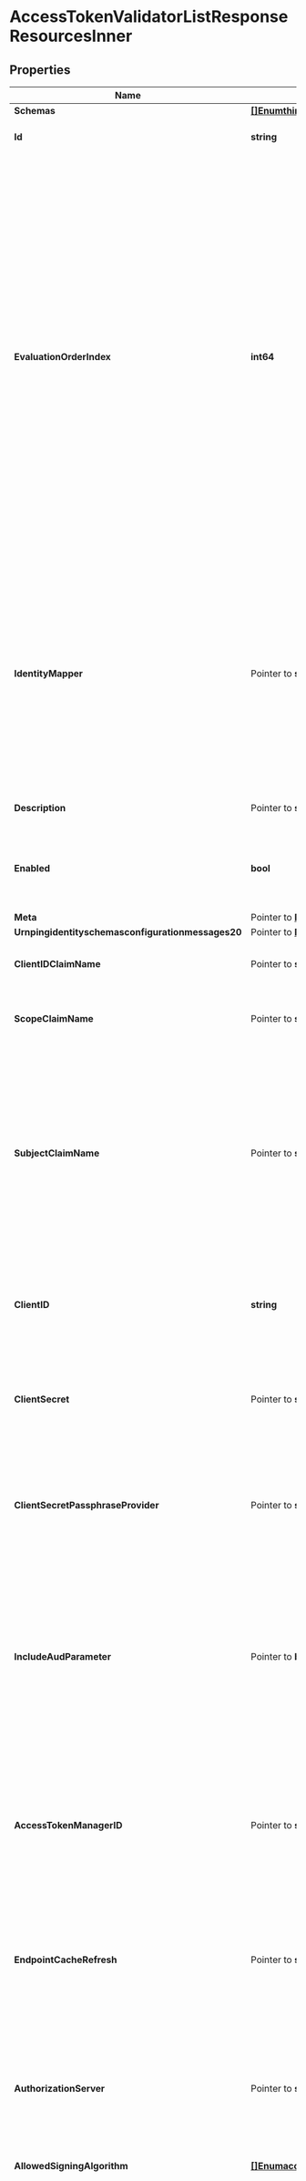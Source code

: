 # AccessTokenValidatorListResponseResourcesInner

## Properties

Name | Type | Description | Notes
------------ | ------------- | ------------- | -------------
**Schemas** | [**[]EnumthirdPartyAccessTokenValidatorSchemaUrn**](EnumthirdPartyAccessTokenValidatorSchemaUrn.md) |  | 
**Id** | **string** | Name of the Access Token Validator | 
**EvaluationOrderIndex** | **int64** | When multiple Access Token Validators are defined for a single Directory Server, this property determines the evaluation order for determining the correct validator class for an access token received by the Directory Server. Values of this property must be unique among all Access Token Validators defined within Directory Server but not necessarily contiguous. Access Token Validators with a smaller value will be evaluated first to determine if they are able to validate the access token. | 
**IdentityMapper** | Pointer to **string** | Specifies the name of the Identity Mapper that should be used for associating user entries with Bearer token subject names. The claim name from which to obtain the subject (i.e. the currently logged-in user) may be configured using the subject-claim-name property. | [optional] 
**Description** | Pointer to **string** | A description for this Access Token Validator | [optional] 
**Enabled** | **bool** | Indicates whether this Access Token Validator is enabled for use in Directory Server. | 
**Meta** | Pointer to [**MetaMeta**](MetaMeta.md) |  | [optional] 
**Urnpingidentityschemasconfigurationmessages20** | Pointer to [**MetaUrnPingidentitySchemasConfigurationMessages20**](MetaUrnPingidentitySchemasConfigurationMessages20.md) |  | [optional] 
**ClientIDClaimName** | Pointer to **string** | The name of the token claim that contains the OAuth2 client Id. | [optional] 
**ScopeClaimName** | Pointer to **string** | The name of the token claim that contains the scopes granted by the token. | [optional] 
**SubjectClaimName** | Pointer to **string** | The name of the token claim that contains the subject, i.e. the logged-in user in an access token. This property goes hand-in-hand with the identity-mapper property and tells the Identity Mapper which field to use to look up the user entry on the server. | [optional] 
**ClientID** | **string** | The client identifier to use when authenticating to the PingFederate authorization server. | 
**ClientSecret** | Pointer to **string** | The client secret to use when authenticating to the PingFederate authorization server. | [optional] 
**ClientSecretPassphraseProvider** | Pointer to **string** | The passphrase provider for obtaining the client secret to use when authenticating to the PingFederate authorization server. | [optional] 
**IncludeAudParameter** | Pointer to **bool** | Whether to include the incoming request URL as the \&quot;aud\&quot; parameter when calling the PingFederate introspection endpoint. This property is ignored if the access-token-manager-id property is set. | [optional] 
**AccessTokenManagerID** | Pointer to **string** | The Access Token Manager instance ID to specify when calling the PingFederate introspection endpoint. If this property is set the include-aud-parameter property is ignored. | [optional] 
**EndpointCacheRefresh** | Pointer to **string** | How often the Access Token Validator should refresh its stored value of the PingFederate server&#39;s token introspection endpoint. | [optional] 
**AuthorizationServer** | Pointer to **string** | Specifies the external server that will be used to aid in validating access tokens. In most cases this will be the Authorization Server that minted the token. | [optional] 
**AllowedSigningAlgorithm** | [**[]EnumaccessTokenValidatorAllowedSigningAlgorithmProp**](EnumaccessTokenValidatorAllowedSigningAlgorithmProp.md) |  | 
**SigningCertificate** | Pointer to **[]string** | Specifies the locally stored certificates that may be used to validate the signature of an incoming JWT access token. If this property is specified, the JWT Access Token Validator will not use a JWKS endpoint to retrieve public keys. | [optional] 
**JwksEndpointPath** | Pointer to **string** | The relative path to JWKS endpoint from which to retrieve one or more public signing keys that may be used to validate the signature of an incoming JWT access token. This path is relative to the base_url property defined for the validator&#39;s external authorization server. If jwks-endpoint-path is specified, the JWT Access Token Validator will not consult locally stored certificates for validating token signatures. | [optional] 
**EncryptionKeyPair** | Pointer to **string** | The public-private key pair that is used to encrypt the JWT payload. If specified, the JWT Access Token Validator will use the private key to decrypt the JWT payload, and the public key must be exported to the Authorization Server that is issuing access tokens. | [optional] 
**AllowedKeyEncryptionAlgorithm** | [**[]EnumaccessTokenValidatorAllowedKeyEncryptionAlgorithmProp**](EnumaccessTokenValidatorAllowedKeyEncryptionAlgorithmProp.md) |  | 
**AllowedContentEncryptionAlgorithm** | [**[]EnumaccessTokenValidatorAllowedContentEncryptionAlgorithmProp**](EnumaccessTokenValidatorAllowedContentEncryptionAlgorithmProp.md) |  | 
**ClockSkewGracePeriod** | Pointer to **string** | Specifies the amount of clock skew that is tolerated by the JWT Access Token Validator when evaluating whether a token is within its valid time interval. The duration specified by this parameter will be subtracted from the token&#39;s not-before (nbf) time and added to the token&#39;s expiration (exp) time, if present, to allow for any time difference between the local server&#39;s clock and the token issuer&#39;s clock. | [optional] 
**ExtensionClass** | **string** | The fully-qualified name of the Java class providing the logic for the Third Party Access Token Validator. | 
**ExtensionArgument** | Pointer to **[]string** | The set of arguments used to customize the behavior for the Third Party Access Token Validator. Each configuration property should be given in the form &#39;name&#x3D;value&#39;. | [optional] 

## Methods

### NewAccessTokenValidatorListResponseResourcesInner

`func NewAccessTokenValidatorListResponseResourcesInner(schemas []EnumthirdPartyAccessTokenValidatorSchemaUrn, id string, evaluationOrderIndex int64, enabled bool, clientID string, allowedSigningAlgorithm []EnumaccessTokenValidatorAllowedSigningAlgorithmProp, allowedKeyEncryptionAlgorithm []EnumaccessTokenValidatorAllowedKeyEncryptionAlgorithmProp, allowedContentEncryptionAlgorithm []EnumaccessTokenValidatorAllowedContentEncryptionAlgorithmProp, extensionClass string, ) *AccessTokenValidatorListResponseResourcesInner`

NewAccessTokenValidatorListResponseResourcesInner instantiates a new AccessTokenValidatorListResponseResourcesInner object
This constructor will assign default values to properties that have it defined,
and makes sure properties required by API are set, but the set of arguments
will change when the set of required properties is changed

### NewAccessTokenValidatorListResponseResourcesInnerWithDefaults

`func NewAccessTokenValidatorListResponseResourcesInnerWithDefaults() *AccessTokenValidatorListResponseResourcesInner`

NewAccessTokenValidatorListResponseResourcesInnerWithDefaults instantiates a new AccessTokenValidatorListResponseResourcesInner object
This constructor will only assign default values to properties that have it defined,
but it doesn't guarantee that properties required by API are set

### GetSchemas

`func (o *AccessTokenValidatorListResponseResourcesInner) GetSchemas() []EnumthirdPartyAccessTokenValidatorSchemaUrn`

GetSchemas returns the Schemas field if non-nil, zero value otherwise.

### GetSchemasOk

`func (o *AccessTokenValidatorListResponseResourcesInner) GetSchemasOk() (*[]EnumthirdPartyAccessTokenValidatorSchemaUrn, bool)`

GetSchemasOk returns a tuple with the Schemas field if it's non-nil, zero value otherwise
and a boolean to check if the value has been set.

### SetSchemas

`func (o *AccessTokenValidatorListResponseResourcesInner) SetSchemas(v []EnumthirdPartyAccessTokenValidatorSchemaUrn)`

SetSchemas sets Schemas field to given value.


### GetId

`func (o *AccessTokenValidatorListResponseResourcesInner) GetId() string`

GetId returns the Id field if non-nil, zero value otherwise.

### GetIdOk

`func (o *AccessTokenValidatorListResponseResourcesInner) GetIdOk() (*string, bool)`

GetIdOk returns a tuple with the Id field if it's non-nil, zero value otherwise
and a boolean to check if the value has been set.

### SetId

`func (o *AccessTokenValidatorListResponseResourcesInner) SetId(v string)`

SetId sets Id field to given value.


### GetEvaluationOrderIndex

`func (o *AccessTokenValidatorListResponseResourcesInner) GetEvaluationOrderIndex() int64`

GetEvaluationOrderIndex returns the EvaluationOrderIndex field if non-nil, zero value otherwise.

### GetEvaluationOrderIndexOk

`func (o *AccessTokenValidatorListResponseResourcesInner) GetEvaluationOrderIndexOk() (*int64, bool)`

GetEvaluationOrderIndexOk returns a tuple with the EvaluationOrderIndex field if it's non-nil, zero value otherwise
and a boolean to check if the value has been set.

### SetEvaluationOrderIndex

`func (o *AccessTokenValidatorListResponseResourcesInner) SetEvaluationOrderIndex(v int64)`

SetEvaluationOrderIndex sets EvaluationOrderIndex field to given value.


### GetIdentityMapper

`func (o *AccessTokenValidatorListResponseResourcesInner) GetIdentityMapper() string`

GetIdentityMapper returns the IdentityMapper field if non-nil, zero value otherwise.

### GetIdentityMapperOk

`func (o *AccessTokenValidatorListResponseResourcesInner) GetIdentityMapperOk() (*string, bool)`

GetIdentityMapperOk returns a tuple with the IdentityMapper field if it's non-nil, zero value otherwise
and a boolean to check if the value has been set.

### SetIdentityMapper

`func (o *AccessTokenValidatorListResponseResourcesInner) SetIdentityMapper(v string)`

SetIdentityMapper sets IdentityMapper field to given value.

### HasIdentityMapper

`func (o *AccessTokenValidatorListResponseResourcesInner) HasIdentityMapper() bool`

HasIdentityMapper returns a boolean if a field has been set.

### GetDescription

`func (o *AccessTokenValidatorListResponseResourcesInner) GetDescription() string`

GetDescription returns the Description field if non-nil, zero value otherwise.

### GetDescriptionOk

`func (o *AccessTokenValidatorListResponseResourcesInner) GetDescriptionOk() (*string, bool)`

GetDescriptionOk returns a tuple with the Description field if it's non-nil, zero value otherwise
and a boolean to check if the value has been set.

### SetDescription

`func (o *AccessTokenValidatorListResponseResourcesInner) SetDescription(v string)`

SetDescription sets Description field to given value.

### HasDescription

`func (o *AccessTokenValidatorListResponseResourcesInner) HasDescription() bool`

HasDescription returns a boolean if a field has been set.

### GetEnabled

`func (o *AccessTokenValidatorListResponseResourcesInner) GetEnabled() bool`

GetEnabled returns the Enabled field if non-nil, zero value otherwise.

### GetEnabledOk

`func (o *AccessTokenValidatorListResponseResourcesInner) GetEnabledOk() (*bool, bool)`

GetEnabledOk returns a tuple with the Enabled field if it's non-nil, zero value otherwise
and a boolean to check if the value has been set.

### SetEnabled

`func (o *AccessTokenValidatorListResponseResourcesInner) SetEnabled(v bool)`

SetEnabled sets Enabled field to given value.


### GetMeta

`func (o *AccessTokenValidatorListResponseResourcesInner) GetMeta() MetaMeta`

GetMeta returns the Meta field if non-nil, zero value otherwise.

### GetMetaOk

`func (o *AccessTokenValidatorListResponseResourcesInner) GetMetaOk() (*MetaMeta, bool)`

GetMetaOk returns a tuple with the Meta field if it's non-nil, zero value otherwise
and a boolean to check if the value has been set.

### SetMeta

`func (o *AccessTokenValidatorListResponseResourcesInner) SetMeta(v MetaMeta)`

SetMeta sets Meta field to given value.

### HasMeta

`func (o *AccessTokenValidatorListResponseResourcesInner) HasMeta() bool`

HasMeta returns a boolean if a field has been set.

### GetUrnpingidentityschemasconfigurationmessages20

`func (o *AccessTokenValidatorListResponseResourcesInner) GetUrnpingidentityschemasconfigurationmessages20() MetaUrnPingidentitySchemasConfigurationMessages20`

GetUrnpingidentityschemasconfigurationmessages20 returns the Urnpingidentityschemasconfigurationmessages20 field if non-nil, zero value otherwise.

### GetUrnpingidentityschemasconfigurationmessages20Ok

`func (o *AccessTokenValidatorListResponseResourcesInner) GetUrnpingidentityschemasconfigurationmessages20Ok() (*MetaUrnPingidentitySchemasConfigurationMessages20, bool)`

GetUrnpingidentityschemasconfigurationmessages20Ok returns a tuple with the Urnpingidentityschemasconfigurationmessages20 field if it's non-nil, zero value otherwise
and a boolean to check if the value has been set.

### SetUrnpingidentityschemasconfigurationmessages20

`func (o *AccessTokenValidatorListResponseResourcesInner) SetUrnpingidentityschemasconfigurationmessages20(v MetaUrnPingidentitySchemasConfigurationMessages20)`

SetUrnpingidentityschemasconfigurationmessages20 sets Urnpingidentityschemasconfigurationmessages20 field to given value.

### HasUrnpingidentityschemasconfigurationmessages20

`func (o *AccessTokenValidatorListResponseResourcesInner) HasUrnpingidentityschemasconfigurationmessages20() bool`

HasUrnpingidentityschemasconfigurationmessages20 returns a boolean if a field has been set.

### GetClientIDClaimName

`func (o *AccessTokenValidatorListResponseResourcesInner) GetClientIDClaimName() string`

GetClientIDClaimName returns the ClientIDClaimName field if non-nil, zero value otherwise.

### GetClientIDClaimNameOk

`func (o *AccessTokenValidatorListResponseResourcesInner) GetClientIDClaimNameOk() (*string, bool)`

GetClientIDClaimNameOk returns a tuple with the ClientIDClaimName field if it's non-nil, zero value otherwise
and a boolean to check if the value has been set.

### SetClientIDClaimName

`func (o *AccessTokenValidatorListResponseResourcesInner) SetClientIDClaimName(v string)`

SetClientIDClaimName sets ClientIDClaimName field to given value.

### HasClientIDClaimName

`func (o *AccessTokenValidatorListResponseResourcesInner) HasClientIDClaimName() bool`

HasClientIDClaimName returns a boolean if a field has been set.

### GetScopeClaimName

`func (o *AccessTokenValidatorListResponseResourcesInner) GetScopeClaimName() string`

GetScopeClaimName returns the ScopeClaimName field if non-nil, zero value otherwise.

### GetScopeClaimNameOk

`func (o *AccessTokenValidatorListResponseResourcesInner) GetScopeClaimNameOk() (*string, bool)`

GetScopeClaimNameOk returns a tuple with the ScopeClaimName field if it's non-nil, zero value otherwise
and a boolean to check if the value has been set.

### SetScopeClaimName

`func (o *AccessTokenValidatorListResponseResourcesInner) SetScopeClaimName(v string)`

SetScopeClaimName sets ScopeClaimName field to given value.

### HasScopeClaimName

`func (o *AccessTokenValidatorListResponseResourcesInner) HasScopeClaimName() bool`

HasScopeClaimName returns a boolean if a field has been set.

### GetSubjectClaimName

`func (o *AccessTokenValidatorListResponseResourcesInner) GetSubjectClaimName() string`

GetSubjectClaimName returns the SubjectClaimName field if non-nil, zero value otherwise.

### GetSubjectClaimNameOk

`func (o *AccessTokenValidatorListResponseResourcesInner) GetSubjectClaimNameOk() (*string, bool)`

GetSubjectClaimNameOk returns a tuple with the SubjectClaimName field if it's non-nil, zero value otherwise
and a boolean to check if the value has been set.

### SetSubjectClaimName

`func (o *AccessTokenValidatorListResponseResourcesInner) SetSubjectClaimName(v string)`

SetSubjectClaimName sets SubjectClaimName field to given value.

### HasSubjectClaimName

`func (o *AccessTokenValidatorListResponseResourcesInner) HasSubjectClaimName() bool`

HasSubjectClaimName returns a boolean if a field has been set.

### GetClientID

`func (o *AccessTokenValidatorListResponseResourcesInner) GetClientID() string`

GetClientID returns the ClientID field if non-nil, zero value otherwise.

### GetClientIDOk

`func (o *AccessTokenValidatorListResponseResourcesInner) GetClientIDOk() (*string, bool)`

GetClientIDOk returns a tuple with the ClientID field if it's non-nil, zero value otherwise
and a boolean to check if the value has been set.

### SetClientID

`func (o *AccessTokenValidatorListResponseResourcesInner) SetClientID(v string)`

SetClientID sets ClientID field to given value.


### GetClientSecret

`func (o *AccessTokenValidatorListResponseResourcesInner) GetClientSecret() string`

GetClientSecret returns the ClientSecret field if non-nil, zero value otherwise.

### GetClientSecretOk

`func (o *AccessTokenValidatorListResponseResourcesInner) GetClientSecretOk() (*string, bool)`

GetClientSecretOk returns a tuple with the ClientSecret field if it's non-nil, zero value otherwise
and a boolean to check if the value has been set.

### SetClientSecret

`func (o *AccessTokenValidatorListResponseResourcesInner) SetClientSecret(v string)`

SetClientSecret sets ClientSecret field to given value.

### HasClientSecret

`func (o *AccessTokenValidatorListResponseResourcesInner) HasClientSecret() bool`

HasClientSecret returns a boolean if a field has been set.

### GetClientSecretPassphraseProvider

`func (o *AccessTokenValidatorListResponseResourcesInner) GetClientSecretPassphraseProvider() string`

GetClientSecretPassphraseProvider returns the ClientSecretPassphraseProvider field if non-nil, zero value otherwise.

### GetClientSecretPassphraseProviderOk

`func (o *AccessTokenValidatorListResponseResourcesInner) GetClientSecretPassphraseProviderOk() (*string, bool)`

GetClientSecretPassphraseProviderOk returns a tuple with the ClientSecretPassphraseProvider field if it's non-nil, zero value otherwise
and a boolean to check if the value has been set.

### SetClientSecretPassphraseProvider

`func (o *AccessTokenValidatorListResponseResourcesInner) SetClientSecretPassphraseProvider(v string)`

SetClientSecretPassphraseProvider sets ClientSecretPassphraseProvider field to given value.

### HasClientSecretPassphraseProvider

`func (o *AccessTokenValidatorListResponseResourcesInner) HasClientSecretPassphraseProvider() bool`

HasClientSecretPassphraseProvider returns a boolean if a field has been set.

### GetIncludeAudParameter

`func (o *AccessTokenValidatorListResponseResourcesInner) GetIncludeAudParameter() bool`

GetIncludeAudParameter returns the IncludeAudParameter field if non-nil, zero value otherwise.

### GetIncludeAudParameterOk

`func (o *AccessTokenValidatorListResponseResourcesInner) GetIncludeAudParameterOk() (*bool, bool)`

GetIncludeAudParameterOk returns a tuple with the IncludeAudParameter field if it's non-nil, zero value otherwise
and a boolean to check if the value has been set.

### SetIncludeAudParameter

`func (o *AccessTokenValidatorListResponseResourcesInner) SetIncludeAudParameter(v bool)`

SetIncludeAudParameter sets IncludeAudParameter field to given value.

### HasIncludeAudParameter

`func (o *AccessTokenValidatorListResponseResourcesInner) HasIncludeAudParameter() bool`

HasIncludeAudParameter returns a boolean if a field has been set.

### GetAccessTokenManagerID

`func (o *AccessTokenValidatorListResponseResourcesInner) GetAccessTokenManagerID() string`

GetAccessTokenManagerID returns the AccessTokenManagerID field if non-nil, zero value otherwise.

### GetAccessTokenManagerIDOk

`func (o *AccessTokenValidatorListResponseResourcesInner) GetAccessTokenManagerIDOk() (*string, bool)`

GetAccessTokenManagerIDOk returns a tuple with the AccessTokenManagerID field if it's non-nil, zero value otherwise
and a boolean to check if the value has been set.

### SetAccessTokenManagerID

`func (o *AccessTokenValidatorListResponseResourcesInner) SetAccessTokenManagerID(v string)`

SetAccessTokenManagerID sets AccessTokenManagerID field to given value.

### HasAccessTokenManagerID

`func (o *AccessTokenValidatorListResponseResourcesInner) HasAccessTokenManagerID() bool`

HasAccessTokenManagerID returns a boolean if a field has been set.

### GetEndpointCacheRefresh

`func (o *AccessTokenValidatorListResponseResourcesInner) GetEndpointCacheRefresh() string`

GetEndpointCacheRefresh returns the EndpointCacheRefresh field if non-nil, zero value otherwise.

### GetEndpointCacheRefreshOk

`func (o *AccessTokenValidatorListResponseResourcesInner) GetEndpointCacheRefreshOk() (*string, bool)`

GetEndpointCacheRefreshOk returns a tuple with the EndpointCacheRefresh field if it's non-nil, zero value otherwise
and a boolean to check if the value has been set.

### SetEndpointCacheRefresh

`func (o *AccessTokenValidatorListResponseResourcesInner) SetEndpointCacheRefresh(v string)`

SetEndpointCacheRefresh sets EndpointCacheRefresh field to given value.

### HasEndpointCacheRefresh

`func (o *AccessTokenValidatorListResponseResourcesInner) HasEndpointCacheRefresh() bool`

HasEndpointCacheRefresh returns a boolean if a field has been set.

### GetAuthorizationServer

`func (o *AccessTokenValidatorListResponseResourcesInner) GetAuthorizationServer() string`

GetAuthorizationServer returns the AuthorizationServer field if non-nil, zero value otherwise.

### GetAuthorizationServerOk

`func (o *AccessTokenValidatorListResponseResourcesInner) GetAuthorizationServerOk() (*string, bool)`

GetAuthorizationServerOk returns a tuple with the AuthorizationServer field if it's non-nil, zero value otherwise
and a boolean to check if the value has been set.

### SetAuthorizationServer

`func (o *AccessTokenValidatorListResponseResourcesInner) SetAuthorizationServer(v string)`

SetAuthorizationServer sets AuthorizationServer field to given value.

### HasAuthorizationServer

`func (o *AccessTokenValidatorListResponseResourcesInner) HasAuthorizationServer() bool`

HasAuthorizationServer returns a boolean if a field has been set.

### GetAllowedSigningAlgorithm

`func (o *AccessTokenValidatorListResponseResourcesInner) GetAllowedSigningAlgorithm() []EnumaccessTokenValidatorAllowedSigningAlgorithmProp`

GetAllowedSigningAlgorithm returns the AllowedSigningAlgorithm field if non-nil, zero value otherwise.

### GetAllowedSigningAlgorithmOk

`func (o *AccessTokenValidatorListResponseResourcesInner) GetAllowedSigningAlgorithmOk() (*[]EnumaccessTokenValidatorAllowedSigningAlgorithmProp, bool)`

GetAllowedSigningAlgorithmOk returns a tuple with the AllowedSigningAlgorithm field if it's non-nil, zero value otherwise
and a boolean to check if the value has been set.

### SetAllowedSigningAlgorithm

`func (o *AccessTokenValidatorListResponseResourcesInner) SetAllowedSigningAlgorithm(v []EnumaccessTokenValidatorAllowedSigningAlgorithmProp)`

SetAllowedSigningAlgorithm sets AllowedSigningAlgorithm field to given value.


### GetSigningCertificate

`func (o *AccessTokenValidatorListResponseResourcesInner) GetSigningCertificate() []string`

GetSigningCertificate returns the SigningCertificate field if non-nil, zero value otherwise.

### GetSigningCertificateOk

`func (o *AccessTokenValidatorListResponseResourcesInner) GetSigningCertificateOk() (*[]string, bool)`

GetSigningCertificateOk returns a tuple with the SigningCertificate field if it's non-nil, zero value otherwise
and a boolean to check if the value has been set.

### SetSigningCertificate

`func (o *AccessTokenValidatorListResponseResourcesInner) SetSigningCertificate(v []string)`

SetSigningCertificate sets SigningCertificate field to given value.

### HasSigningCertificate

`func (o *AccessTokenValidatorListResponseResourcesInner) HasSigningCertificate() bool`

HasSigningCertificate returns a boolean if a field has been set.

### GetJwksEndpointPath

`func (o *AccessTokenValidatorListResponseResourcesInner) GetJwksEndpointPath() string`

GetJwksEndpointPath returns the JwksEndpointPath field if non-nil, zero value otherwise.

### GetJwksEndpointPathOk

`func (o *AccessTokenValidatorListResponseResourcesInner) GetJwksEndpointPathOk() (*string, bool)`

GetJwksEndpointPathOk returns a tuple with the JwksEndpointPath field if it's non-nil, zero value otherwise
and a boolean to check if the value has been set.

### SetJwksEndpointPath

`func (o *AccessTokenValidatorListResponseResourcesInner) SetJwksEndpointPath(v string)`

SetJwksEndpointPath sets JwksEndpointPath field to given value.

### HasJwksEndpointPath

`func (o *AccessTokenValidatorListResponseResourcesInner) HasJwksEndpointPath() bool`

HasJwksEndpointPath returns a boolean if a field has been set.

### GetEncryptionKeyPair

`func (o *AccessTokenValidatorListResponseResourcesInner) GetEncryptionKeyPair() string`

GetEncryptionKeyPair returns the EncryptionKeyPair field if non-nil, zero value otherwise.

### GetEncryptionKeyPairOk

`func (o *AccessTokenValidatorListResponseResourcesInner) GetEncryptionKeyPairOk() (*string, bool)`

GetEncryptionKeyPairOk returns a tuple with the EncryptionKeyPair field if it's non-nil, zero value otherwise
and a boolean to check if the value has been set.

### SetEncryptionKeyPair

`func (o *AccessTokenValidatorListResponseResourcesInner) SetEncryptionKeyPair(v string)`

SetEncryptionKeyPair sets EncryptionKeyPair field to given value.

### HasEncryptionKeyPair

`func (o *AccessTokenValidatorListResponseResourcesInner) HasEncryptionKeyPair() bool`

HasEncryptionKeyPair returns a boolean if a field has been set.

### GetAllowedKeyEncryptionAlgorithm

`func (o *AccessTokenValidatorListResponseResourcesInner) GetAllowedKeyEncryptionAlgorithm() []EnumaccessTokenValidatorAllowedKeyEncryptionAlgorithmProp`

GetAllowedKeyEncryptionAlgorithm returns the AllowedKeyEncryptionAlgorithm field if non-nil, zero value otherwise.

### GetAllowedKeyEncryptionAlgorithmOk

`func (o *AccessTokenValidatorListResponseResourcesInner) GetAllowedKeyEncryptionAlgorithmOk() (*[]EnumaccessTokenValidatorAllowedKeyEncryptionAlgorithmProp, bool)`

GetAllowedKeyEncryptionAlgorithmOk returns a tuple with the AllowedKeyEncryptionAlgorithm field if it's non-nil, zero value otherwise
and a boolean to check if the value has been set.

### SetAllowedKeyEncryptionAlgorithm

`func (o *AccessTokenValidatorListResponseResourcesInner) SetAllowedKeyEncryptionAlgorithm(v []EnumaccessTokenValidatorAllowedKeyEncryptionAlgorithmProp)`

SetAllowedKeyEncryptionAlgorithm sets AllowedKeyEncryptionAlgorithm field to given value.


### GetAllowedContentEncryptionAlgorithm

`func (o *AccessTokenValidatorListResponseResourcesInner) GetAllowedContentEncryptionAlgorithm() []EnumaccessTokenValidatorAllowedContentEncryptionAlgorithmProp`

GetAllowedContentEncryptionAlgorithm returns the AllowedContentEncryptionAlgorithm field if non-nil, zero value otherwise.

### GetAllowedContentEncryptionAlgorithmOk

`func (o *AccessTokenValidatorListResponseResourcesInner) GetAllowedContentEncryptionAlgorithmOk() (*[]EnumaccessTokenValidatorAllowedContentEncryptionAlgorithmProp, bool)`

GetAllowedContentEncryptionAlgorithmOk returns a tuple with the AllowedContentEncryptionAlgorithm field if it's non-nil, zero value otherwise
and a boolean to check if the value has been set.

### SetAllowedContentEncryptionAlgorithm

`func (o *AccessTokenValidatorListResponseResourcesInner) SetAllowedContentEncryptionAlgorithm(v []EnumaccessTokenValidatorAllowedContentEncryptionAlgorithmProp)`

SetAllowedContentEncryptionAlgorithm sets AllowedContentEncryptionAlgorithm field to given value.


### GetClockSkewGracePeriod

`func (o *AccessTokenValidatorListResponseResourcesInner) GetClockSkewGracePeriod() string`

GetClockSkewGracePeriod returns the ClockSkewGracePeriod field if non-nil, zero value otherwise.

### GetClockSkewGracePeriodOk

`func (o *AccessTokenValidatorListResponseResourcesInner) GetClockSkewGracePeriodOk() (*string, bool)`

GetClockSkewGracePeriodOk returns a tuple with the ClockSkewGracePeriod field if it's non-nil, zero value otherwise
and a boolean to check if the value has been set.

### SetClockSkewGracePeriod

`func (o *AccessTokenValidatorListResponseResourcesInner) SetClockSkewGracePeriod(v string)`

SetClockSkewGracePeriod sets ClockSkewGracePeriod field to given value.

### HasClockSkewGracePeriod

`func (o *AccessTokenValidatorListResponseResourcesInner) HasClockSkewGracePeriod() bool`

HasClockSkewGracePeriod returns a boolean if a field has been set.

### GetExtensionClass

`func (o *AccessTokenValidatorListResponseResourcesInner) GetExtensionClass() string`

GetExtensionClass returns the ExtensionClass field if non-nil, zero value otherwise.

### GetExtensionClassOk

`func (o *AccessTokenValidatorListResponseResourcesInner) GetExtensionClassOk() (*string, bool)`

GetExtensionClassOk returns a tuple with the ExtensionClass field if it's non-nil, zero value otherwise
and a boolean to check if the value has been set.

### SetExtensionClass

`func (o *AccessTokenValidatorListResponseResourcesInner) SetExtensionClass(v string)`

SetExtensionClass sets ExtensionClass field to given value.


### GetExtensionArgument

`func (o *AccessTokenValidatorListResponseResourcesInner) GetExtensionArgument() []string`

GetExtensionArgument returns the ExtensionArgument field if non-nil, zero value otherwise.

### GetExtensionArgumentOk

`func (o *AccessTokenValidatorListResponseResourcesInner) GetExtensionArgumentOk() (*[]string, bool)`

GetExtensionArgumentOk returns a tuple with the ExtensionArgument field if it's non-nil, zero value otherwise
and a boolean to check if the value has been set.

### SetExtensionArgument

`func (o *AccessTokenValidatorListResponseResourcesInner) SetExtensionArgument(v []string)`

SetExtensionArgument sets ExtensionArgument field to given value.

### HasExtensionArgument

`func (o *AccessTokenValidatorListResponseResourcesInner) HasExtensionArgument() bool`

HasExtensionArgument returns a boolean if a field has been set.


[[Back to Model list]](../README.md#documentation-for-models) [[Back to API list]](../README.md#documentation-for-api-endpoints) [[Back to README]](../README.md)


